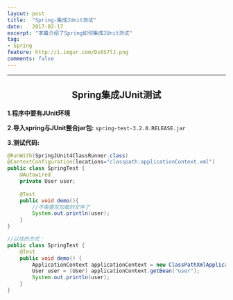 ```yaml
---
layout: post
title:  "Spring-集成JUnit测试"
date:   2017-02-17
excerpt: "本篇介绍了Spring如何集成JUnit测试"
tag:
- Spring
feature: http://i.imgur.com/Ds6S7lJ.png
comments: false
---  
```

  
   
***


## <center>Spring集成JUnit测试</center> 

**1.程序中要有JUnit环境**

**2.导入spring与JUnit整合jar包:**
`spring-test-3.2.0.RELEASE.jar`

**3.测试代码:**

```java
@RunWith(SpringJUnit4ClassRunner.class)
@ContextConfiguration(locations="classpath:applicationContext.xml")
public class SpringTest {
	@Autowired
	private User user;
	
	@Test
	public void demo(){
		//不需要写加载的文件了
		System.out.println(user);
	}
}
```

```java
//以往的方式：
public class SpringTest {
	@Test
	public void demo() {
		ApplicationContext applicationContext = new ClassPathXmlApplicationContext("applicationContext.xml");
		User user = (User) applicationContext.getBean("user");
		System.out.println(user);
	}
}
```
